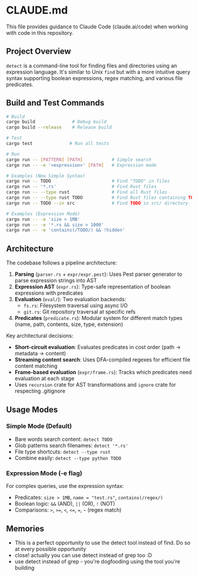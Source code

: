 # CLAUDE.md

This file provides guidance to Claude Code (claude.ai/code) when working with code in this repository.

## Project Overview

`detect` is a command-line tool for finding files and directories using an expression language. It's similar to Unix `find` but with a more intuitive query syntax supporting boolean expressions, regex matching, and various file predicates.

## Build and Test Commands

```bash
# Build
cargo build              # Debug build
cargo build --release    # Release build

# Test
cargo test              # Run all tests

# Run
cargo run -- [PATTERN] [PATH]           # Simple search
cargo run -- -e '<expression>' [PATH]   # Expression mode

# Examples (New Simple Syntax)
cargo run -- TODO                       # Find "TODO" in files
cargo run -- '*.rs'                     # Find Rust files
cargo run -- --type rust                # Find all Rust files
cargo run -- --type rust TODO           # Find Rust files containing TODO
cargo run -- TODO --in src              # Find TODO in src/ directory

# Examples (Expression Mode)
cargo run -- -e 'size > 1MB'
cargo run -- -e '*.rs && size > 1000'
cargo run -- -e 'contains(/TODO/) && !hidden'
```

## Architecture

The codebase follows a pipeline architecture:

1. **Parsing** (`parser.rs` + `expr/expr.pest`): Uses Pest parser generator to parse expression strings into AST
2. **Expression AST** (`expr.rs`): Type-safe representation of boolean expressions with predicates
3. **Evaluation** (`eval/`): Two evaluation backends:
   - `fs.rs`: Filesystem traversal using async I/O
   - `git.rs`: Git repository traversal at specific refs
4. **Predicates** (`predicate.rs`): Modular system for different match types (name, path, contents, size, type, extension)

Key architectural decisions:
- **Short-circuit evaluation**: Evaluates predicates in cost order (path → metadata → content)
- **Streaming content search**: Uses DFA-compiled regexes for efficient file content matching
- **Frame-based evaluation** (`expr/frame.rs`): Tracks which predicates need evaluation at each stage
- Uses `recursion` crate for AST transformations and `ignore` crate for respecting .gitignore

## Usage Modes

### Simple Mode (Default)
- Bare words search content: `detect TODO`
- Glob patterns search filenames: `detect '*.rs'`
- File type shortcuts: `detect --type rust`
- Combine easily: `detect --type python TODO`

### Expression Mode (-e flag)
For complex queries, use the expression syntax:
- Predicates: `size > 1MB`, `name = "test.rs"`, `contains(/regex/)`
- Boolean logic: `&&` (AND), `||` (OR), `!` (NOT)
- Comparisons: `>`, `>=`, `<`, `<=`, `=`, `~` (regex match)

## Memories

- This is a perfect opportunity to use the detect tool instead of find. Do so at every possible opportunity
- close! actually you can use detect instead of grep too :D
- use detect instead of grep - you're dogfooding using the tool you're building